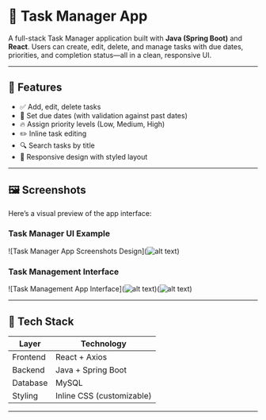 # 📝 Task Manager App

A full-stack Task Manager application built with **Java (Spring Boot)** and **React**. Users can create, edit, delete, and manage tasks with due dates, priorities, and completion status—all in a clean, responsive UI.

---

## 🚀 Features

- ✅ Add, edit, delete tasks
- 📅 Set due dates (with validation against past dates)
- 🔥 Assign priority levels (Low, Medium, High)
- ✏️ Inline task editing
- 🔍 Search tasks by title
- 🎨 Responsive design with styled layout

---

## 🖼️ Screenshots

Here’s a visual preview of the app interface:

### Task Manager UI Example
![Task Manager App Screenshots Design](![alt text](image.png))

### Task Management Interface
![Task Management App Interface](![alt text](image-1.png))(![alt text](image-2.png))

---

## 🧱 Tech Stack

| Layer     | Technology        |
|-----------|-------------------|
| Frontend  | React + Axios     |
| Backend   | Java + Spring Boot |
| Database  |  MySQL |
| Styling   | Inline CSS (customizable) |

--------------------------
